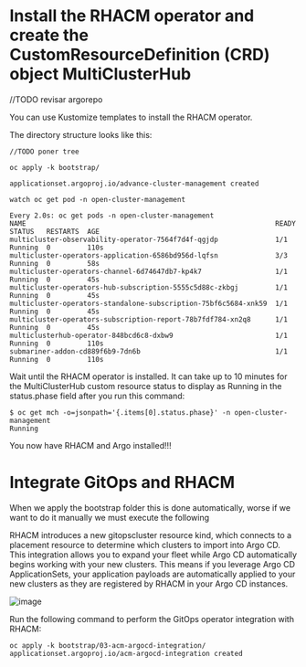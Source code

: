 # Install the RHACM operator and create the CustomResourceDefinition (CRD) object MultiClusterHub

//TODO revisar argorepo 

You can use Kustomize templates to install the RHACM operator.

The directory structure looks like this:


```
//TODO poner tree
```

```
oc apply -k bootstrap/

applicationset.argoproj.io/advance-cluster-management created
```

```
watch oc get pod -n open-cluster-management

Every 2.0s: oc get pods -n open-cluster-management
NAME                                                             READY  STATUS   RESTARTS  AGE
multicluster-observability-operator-7564f7d4f-qgjdp              1/1    Running  0         110s
multicluster-operators-application-6586bd956d-lqfsn              3/3    Running  0         58s
multicluster-operators-channel-6d74647db7-kp4k7                  1/1    Running  0         45s
multicluster-operators-hub-subscription-5555c5d88c-zkbgj         1/1    Running  0         45s
multicluster-operators-standalone-subscription-75bf6c5684-xnk59  1/1    Running  0         45s
multicluster-operators-subscription-report-78b7fdf784-xn2q8      1/1    Running  0         45s
multiclusterhub-operator-848bcd6c8-dxbw9                         1/1    Running  0         110s
submariner-addon-cd889f6b9-7dn6b                                 1/1    Running  0         110s

```

Wait until the RHACM operator is installed. It can take up to 10 minutes for the MultiClusterHub custom resource status to display as Running in the status.phase field after you run this command:

```
$ oc get mch -o=jsonpath='{.items[0].status.phase}' -n open-cluster-management
Running
```

You now have RHACM and Argo installed!!!

# Integrate GitOps and RHACM
When we apply the bootstrap folder this is done automatically, worse if we want to do it manually we must execute the following

RHACM introduces a new gitopscluster resource kind, which connects to a placement resource to determine which clusters to import into Argo CD. This integration allows you to expand your fleet while Argo CD automatically begins working with your new clusters. This means if you leverage Argo CD ApplicationSets, your application payloads are automatically applied to your new clusters as they are registered by RHACM in your Argo CD instances.

![image](https://github.com/Everything-is-Code/advance-cluster-management/assets/10425803/3636b465-4c0a-4ada-8c56-964a62fffced)

Run the following command to perform the GitOps operator integration with RHACM:

```
oc apply -k bootstrap/03-acm-argocd-integration/
applicationset.argoproj.io/acm-argocd-integration created
```
